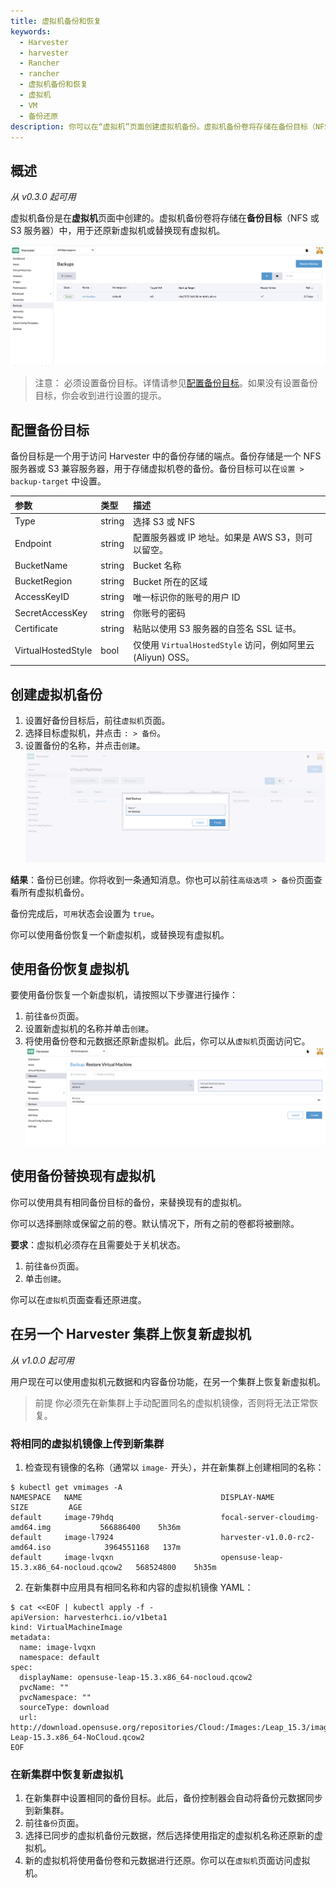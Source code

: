 ```yaml
---
title: 虚拟机备份和恢复
keywords:
  - Harvester
  - harvester
  - Rancher
  - rancher
  - 虚拟机备份和恢复
  - 虚拟机
  - VM
  - 备份还原
description: 你可以在“虚拟机”页面创建虚拟机备份。虚拟机备份卷将存储在备份目标（NFS 或 S3 服务器）中，用于还原新虚拟机或替换现有虚拟机。
---
```


## 概述

_从 v0.3.0 起可用_

虚拟机备份是在**虚拟机**页面中创建的。虚拟机备份卷将存储在**备份目标**（NFS 或 S3 服务器）中，用于还原新虚拟机或替换现有虚拟机。

![vm-backup.png](../assets/vm-backup.png)

> 注意：
> 必须设置备份目标。详情请参见[配置备份目标](#configure-backup-target)。如果没有设置备份目标，你会收到进行设置的提示。

## 配置备份目标

备份目标是一个用于访问 Harvester 中的备份存储的端点。备份存储是一个 NFS 服务器或 S3 兼容服务器，用于存储虚拟机卷的备份。备份目标可以在`设置 > backup-target` 中设置。

| 参数               | 类型   | 描述                                                        |
| :----------------- | :----- | :---------------------------------------------------------- |
| Type               | string | 选择 S3 或 NFS                                              |
| Endpoint           | string | 配置服务器或 IP 地址。如果是 AWS S3，则可以留空。               |
| BucketName         | string | Bucket 名称                                                  |
| BucketRegion       | string | Bucket 所在的区域                                            |
| AccessKeyID        | string | 唯一标识你的账号的用户 ID                                   |
| SecretAccessKey    | string | 你账号的密码                                                |
| Certificate        | string | 粘贴以使用 S3 服务器的自签名 SSL 证书。                     |
| VirtualHostedStyle | bool   | 仅使用 `VirtualHostedStyle` 访问，例如阿里云 (Aliyun) OSS。 |

## 创建虚拟机备份

1. 设置好备份目标后，前往`虚拟机`页面。
1. 选择目标虚拟机，并点击 `: > 备份`。
1. 设置备份的名称，并点击`创建`。
   ![create-backup.png](../assets/create-backup.png)

**结果**：备份已创建。你将收到一条通知消息。你也可以前往`高级选项 > 备份`页面查看所有虚拟机备份。

备份完成后，`可用`状态会设置为 `true`。

你可以使用备份恢复一个新虚拟机，或替换现有虚拟机。

## 使用备份恢复虚拟机

要使用备份恢复一个新虚拟机，请按照以下步骤进行操作：

1. 前往`备份`页面。
1. 设置新虚拟机的名称并单击`创建`。
1. 将使用备份卷和元数据还原新虚拟机。此后，你可以从`虚拟机`页面访问它。
   ![restore-vm.png](../assets/restore-vm.png)

## 使用备份替换现有虚拟机

你可以使用具有相同备份目标的备份，来替换现有的虚拟机。

你可以选择删除或保留之前的卷。默认情况下，所有之前的卷都将被删除。

**要求**：虚拟机必须存在且需要处于关机状态。

1. 前往`备份`页面。
1. 单击`创建`。

你可以在`虚拟机`页面查看还原进度。

## 在另一个 Harvester 集群上恢复新虚拟机

_从 v1.0.0 起可用_

用户现在可以使用虚拟机元数据和内容备份功能，在另一个集群上恢复新虚拟机。

> 前提
> 你必须先在新集群上手动配置同名的虚拟机镜像，否则将无法正常恢复。

### 将相同的虚拟机镜像上传到新集群

1. 检查现有镜像的名称（通常以 `image-` 开头），并在新集群上创建相同的名称：

```
$ kubectl get vmimages -A
NAMESPACE   NAME                               DISPLAY-NAME                              SIZE         AGE
default     image-79hdq                        focal-server-cloudimg-amd64.img           566886400    5h36m
default     image-l7924                        harvester-v1.0.0-rc2-amd64.iso            3964551168   137m
default     image-lvqxn                        opensuse-leap-15.3.x86_64-nocloud.qcow2   568524800    5h35m
```

2. 在新集群中应用具有相同名称和内容的虚拟机镜像 YAML：

```
$ cat <<EOF | kubectl apply -f -
apiVersion: harvesterhci.io/v1beta1
kind: VirtualMachineImage
metadata:
  name: image-lvqxn
  namespace: default
spec:
  displayName: opensuse-leap-15.3.x86_64-nocloud.qcow2
  pvcName: ""
  pvcNamespace: ""
  sourceType: download
  url: http://download.opensuse.org/repositories/Cloud:/Images:/Leap_15.3/images/openSUSE-Leap-15.3.x86_64-NoCloud.qcow2
EOF
```

### 在新集群中恢复新虚拟机

1. 在新集群中设置相同的备份目标。此后，备份控制器会自动将备份元数据同步到新集群。
2. 前往`备份`页面。
3. 选择已同步的虚拟机备份元数据，然后选择使用指定的虚拟机名称还原新的虚拟机。
4. 新的虚拟机将使用备份卷和元数据进行还原。你可以在`虚拟机`页面访问虚拟机。
